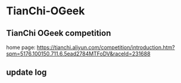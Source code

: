 # TianChi-OGeek
## TianChi OGeek competition
home page: https://tianchi.aliyun.com/competition/introduction.htm?spm=5176.100150.711.6.5ead2784MTFoDV&raceId=231688
## update log
